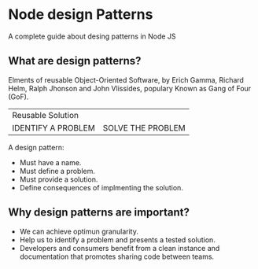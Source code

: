 # Node design Patterns
A complete guide about desing patterns in Node JS

## What are design patterns?
Elments of reusable Object-Oriented Software, by Erich Gamma, Richard Helm, Ralph Jhonson and John Vlissides, populary Known as Gang of Four (GoF).

<table>
<tr>
<td colspan="2">
Reusable Solution
</td>
<tr>
<tr>
<td>
IDENTIFY A PROBLEM
</td>
<td>
SOLVE THE PROBLEM
</td>
</tr>
<table>

A design pattern:
- Must have a name.
- Must define a problem.
- Must provide a solution.
- Define consequences of implmenting the solution.

## Why design patterns are important?

- We can achieve optimun granularity.
- Help us to identify a problem and presents a tested solution.
- Developers and consumers benefit from a clean instance and documentation that promotes sharing code between teams.

